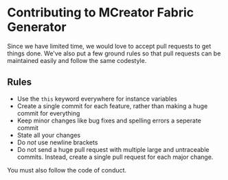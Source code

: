 # Contributing to MCreator Fabric Generator

Since we have limited time, we would love to accept pull requests to get things done. We've also put a few ground rules so that pull requests can be maintained easily and follow the same codestyle.

## Rules 
* Use the `this` keyword everywhere for instance variables
* Create a single commit for each feature, rather than making a huge commit for everything
* Keep minor changes like bug fixes and spelling errors a seperate commit
* State all your changes
* Do *not* use newline brackets
* Do not send a huge pull request with multiple large and untraceable commits. Instead, create a single pull request for each major change.

You must also follow the code of conduct.
